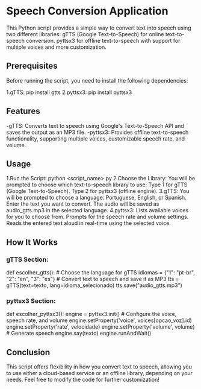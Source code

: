 
# Speech Conversion Application

This Python script provides a simple way to convert text into speech using two different libraries:
gTTS (Google Text-to-Speech) for online text-to-speech conversion.
pyttsx3 for offline text-to-speech with support for multiple voices and more customization.

## Prerequisites
Before running the script, you need to install the following dependencies:

1.gTTS:
pip install gtts
2.pyttsx3:
pip install pyttsx3

## Features
-gTTS: Converts text to speech using Google's Text-to-Speech API and saves the output as an MP3 file.
-pyttsx3: Provides offline text-to-speech functionality, supporting multiple voices, customizable speech rate, and volume.

## Usage
1.Run the Script:
python <script_name>.py
2.Choose the Library: You will be prompted to choose which text-to-speech library to use:
Type 1 for gTTS (Google Text-to-Speech).
Type 2 for pyttsx3 (offline engine).
3.gTTS:
You will be prompted to choose a language: Portuguese, English, or Spanish.
Enter the text you want to convert.
The audio will be saved as audio_gtts.mp3 in the selected language.
4.pyttsx3:
Lists available voices for you to choose from.
Prompts for the speech rate and volume settings.
Reads the entered text aloud in real-time using the selected voice.

## How It Works
### gTTS Section:
def escolher_gtts():
    # Choose the language for gTTS
    idiomas = {"1": "pt-br", "2": "en", "3": "es"}
    # Convert text to speech and save it as MP3
    tts = gTTS(text=texto, lang=idioma_selecionado)
    tts.save("audio_gtts.mp3")

### pyttsx3 Section:
def escolher_pyttsx3():
    engine = pyttsx3.init()
    # Configure the voice, speech rate, and volume
    engine.setProperty('voice', voices[opcao_voz].id)
    engine.setProperty('rate', velocidade)
    engine.setProperty('volume', volume)
    # Generate speech
    engine.say(texto)
    engine.runAndWait()
## Conclusion
This script offers flexibility in how you convert text to speech, allowing you to use either a cloud-based service or an offline library, depending on your needs. Feel free to modify the code for further customization!
